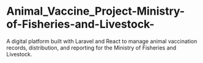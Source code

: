 # Animal_Vaccine_Project-Ministry-of-Fisheries-and-Livestock-
A digital platform built with Laravel and React to manage animal vaccination records, distribution, and reporting for the Ministry of Fisheries and Livestock.
